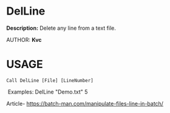 # DelLine
**Description:**
Delete any line from a text file.

AUTHOR:	**Kvc**

# USAGE

<code>Call DelLine [File] [LineNumber]</code>

​	Examples: 		DelLine "Demo.txt" 5

Article- https://batch-man.com/manipulate-files-line-in-batch/
